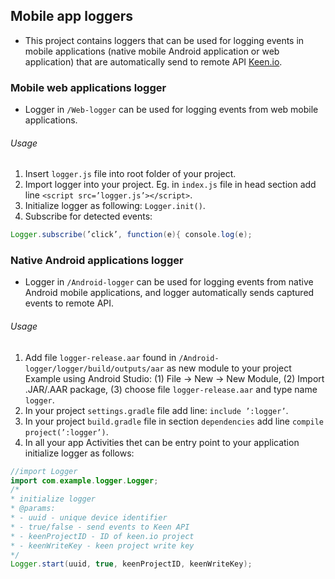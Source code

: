 ## Mobile app loggers
- This project contains loggers that can be used for logging events in mobile applications (native mobile Android application or web application) that are automatically send to remote API [Keen.io](https://www.keen.io).

### Mobile web applications logger
- Logger in `/Web-logger` can be used for logging events from web mobile applications.

###### Usage
1. Insert `logger.js` file into root folder of your project.
2. Import logger into your project. Eg. in `index.js` file in head section add line `<script src=’logger.js’></script>`.
3. Initialize logger as following: `Logger.init()`.
4. Subscribe for detected events:

```java
Logger.subscribe(’click’, function(e){ console.log(e);
```


### Native Android applications logger
- Logger in `/Android-logger` can be used for logging events from native Android mobile applications, and logger automatically sends captured events to remote API.

###### Usage
1. Add file `logger-release.aar` found in `/Android-logger/logger/build/outputs/aar` as new module to your project Example using Android Studio: (1) File -> New -> New Module, (2) Import .JAR/.AAR package, (3) choose file `logger-release.aar` and type name `logger`.
2. In your project `settings.gradle` file add line: `include ’:logger’`.
3. In your project `build.gradle` file in section `dependencies` add line `compile
project(’:logger’)`.
4. In all your app Activities thet can be entry point to your application initialize logger as follows:

```java
//import Logger
import com.example.logger.Logger;
/*
* initialize logger
* @params:
* - uuid - unique device identifier
* - true/false - send events to Keen API
* - keenProjectID - ID of keen.io project
* - keenWriteKey - keen project write key
*/
Logger.start(uuid, true, keenProjectID, keenWriteKey);
```

